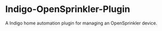 # Indigo-OpenSprinkler-Plugin
A Indigo home automation plugin for managing an OpenSprinkler device.
